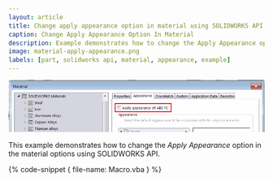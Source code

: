 ```yaml
---
layout: article
title: Change apply appearance option in material using SOLIDWORKS API
caption: Change Apply Appearance Option In Material
description: Example demonstrates how to change the Apply Appearance option in the material options
image: material-apply-appearance.png
labels: [part, solidworks api, material, appearance, example]
---
```

![Apply Appearance option in Edit material dialog](material-apply-appearance.png)

This example demonstrates how to change the *Apply Appearance* option in the material options using SOLIDWORKS API.

{% code-snippet { file-name: Macro.vba } %}
